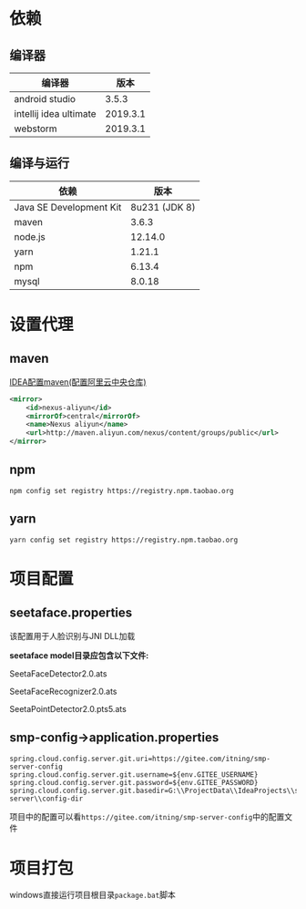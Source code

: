 # 依赖

## 编译器

| 编译器                 | 版本     |
| ---------------------- | -------- |
| android studio         | 3.5.3    |
| intellij idea ultimate | 2019.3.1 |
| webstorm               | 2019.3.1 |

## 编译与运行

| 依赖                    | 版本          |
| ----------------------- | ------------- |
| Java SE Development Kit | 8u231 (JDK 8) |
| maven                   | 3.6.3         |
| node.js                 | 12.14.0       |
| yarn                    | 1.21.1        |
| npm                     | 6.13.4        |
| mysql                   | 8.0.18        |

# 设置代理

## maven

[IDEA配置maven(配置阿里云中央仓库)](https://www.cnblogs.com/sword-successful/p/6408281.html)

```xml
<mirror>  
	<id>nexus-aliyun</id>  
	<mirrorOf>central</mirrorOf>    
	<name>Nexus aliyun</name>  
	<url>http://maven.aliyun.com/nexus/content/groups/public</url>  
</mirror> 
```

## npm

```shell
npm config set registry https://registry.npm.taobao.org
```

## yarn

```shell
yarn config set registry https://registry.npm.taobao.org
```

# 项目配置

## seetaface.properties

该配置用于人脸识别与JNI DLL加载

**seetaface model目录应包含以下文件:**

SeetaFaceDetector2.0.ats

SeetaFaceRecognizer2.0.ats

SeetaPointDetector2.0.pts5.ats

## smp-config->application.properties

```properties
spring.cloud.config.server.git.uri=https://gitee.com/itning/smp-server-config
spring.cloud.config.server.git.username=${env.GITEE_USERNAME}
spring.cloud.config.server.git.password=${env.GITEE_PASSWORD}
spring.cloud.config.server.git.basedir=G:\\ProjectData\\IdeaProjects\\smp-server\\config-dir
```

项目中的配置可以看``https://gitee.com/itning/smp-server-config``中的配置文件  

# 项目打包

windows直接运行项目根目录``package.bat``脚本                                                                                                                                                                                                                                                                                                                                                                                                                                                                                                                                                                                                                                      